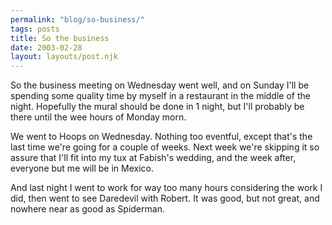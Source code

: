 ```yaml
---
permalink: "blog/so-business/"
tags: posts
title: So the business
date: 2003-02-28
layout: layouts/post.njk
---
```


So the business meeting on Wednesday went well, and on Sunday I'll be spending some quality time by myself in a restaurant in the middle of the night. Hopefully the mural should be done in 1 night, but I'll probably be there until the wee hours of Monday morn. 

We went to Hoops on Wednesday. Nothing too eventful, except that's the last time we're going for a couple of weeks. Next week we're skipping it so assure that I'll fit into my tux at Fabish's wedding, and the week after, everyone but me will be in Mexico.

And last night I went to work for way too many hours considering the work I did, then went to see Daredevil with Robert. It was good, but not great, and nowhere near as good as Spiderman.
